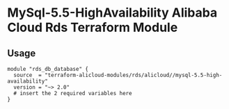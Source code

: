 # MySql-5.5-HighAvailability Alibaba Cloud Rds Terraform Module

## Usage

```hcl
module "rds_db_database" {
  source  = "terraform-alicloud-modules/rds/alicloud//mysql-5.5-high-availability"
  version = "~> 2.0"
  # insert the 2 required variables here
}
```

<!-- BEGINNING OF PRE-COMMIT-TERRAFORM DOCS HOOK -->
<!-- END OF PRE-COMMIT-TERRAFORM DOCS HOOK -->